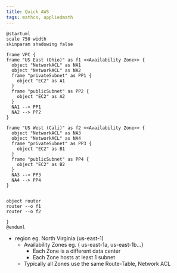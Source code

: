 ```yaml
---
title: Quick AWS
tags: mathcs, appliedmath
---
```


```plantuml
@startuml
scale 750 width
skinparam shadowing false

frame VPC {
frame "US East (Ohio)" as f1 <<Availability Zone>> {
  object "NetworkACL" as NA1
  object "NetworkACL" as NA2
  frame "privateSubnet" as PP1 {
    object "EC2" as A1
  }
  frame "publicSubnet" as PP2 {
    object "EC2" as A2
  } 
  NA1 --> PP1
  NA2 --> PP2
}

frame "US West (Cali)" as f2 <<Availability Zone>> {
  object "NetworkACL" as NA3
  object "NetworkACL" as NA4
  frame "privateSubnet" as PP3 {
    object "EC2" as B1
  }
  frame "publicSubnet" as PP4 {
    object "EC2" as B2
  } 
  NA3 --> PP3
  NA4 --> PP4
}


object router
router --o f1
router --o f2

}
@enduml
```

* region eg. North Virginia (us-east-1)
  * Availability Zones eg. { us-east-1a, us-east-1b...}
    * Each Zone is a different data center
    * Each Zone hosts at least 1 subnet
  * Typically all Zones use the same Route-Table, Network ACL

 